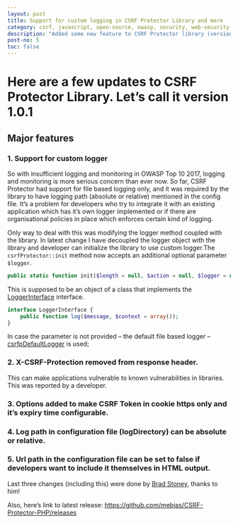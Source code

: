 ```yaml
---
layout: post
title: Support for custom logging in CSRF Protector Library and more
category: csrf, javascript, open-source, owasp, security, web-security, php
description: "Added some new feature to CSRF Protector library (version 1.0.1) like: <ol><li>Support for custom logger.</li><li>X-CSRF-Protection removed from response header.</li><li>Options added to make CSRF Token in cookie https only and it’s expiry time configurable.</li><li>More...</li></ol>"
post-no: 5
toc: false
---
```


# Here are a few updates to CSRF Protector Library. Let’s call it version 1.0.1

## Major features
### 1. Support for custom logger
So with insufficient logging and monitoring in OWASP Top 10 2017, logging and monitoring is more serious concern than ever now. So far, CSRF Protector had support for file based logging only, and it was required by the library to have logging path (absolute or relative) mentioned in the config file. It’s a problem for developers who try to integrate it with an existing application which has it’s own logger implemented or if there are organisational policies in place which enforces certain kind of logging.

Only way to deal with this was modifying the logger method coupled with the library. In latest change I have decoupled the logger object with the library and developer can initialize the library to use custom logger.The `csrfProtector::init` method now accepts an additional optional parameter `$logger`.

```php
public static function init($length = null, $action = null, $logger = null);
```

This is supposed to be an object of a class that implements the [LoggerInterface](https://github.com/mebjas/CSRF-Protector-PHP/blob/master/libs/csrf/LoggerInterface.php) interface.

```php
interface LoggerInterface {
    public function log($message, $context = array());
}
```

In case the parameter is not provided – the default file based logger – [csrfpDefaultLogger](https://github.com/mebjas/CSRF-Protector-PHP/blob/master/libs/csrf/csrfpDefaultLogger.php) is used;

### 2. X-CSRF-Protection removed from response header.
This can make applications vulnerable to known vulnerabilities in libraries. This was reported by a developer.

### 3. Options added to make CSRF Token in cookie https only and it’s expiry time configurable.

### 4. Log path in configuration file (logDirectory) can be absolute or relative.

### 5. Url path in the configuration file can be set to false if developers want to include it themselves in HTML output.

Last three changes (including this) were done by [Brad Stoney](https://github.com/bstoney), thanks to him! 

Also, here’s link to latest release: https://github.com/mebjas/CSRF-Protector-PHP/releases

<!--

comment
> Michael : August 6, 2018
Hi Hector,
I am a developer and I use structured PHP for my websites. How do I implement CSRF protection the simplest way posible??

>> admin: September 9, 2018

Hello Michael,
You can either use composer to install this library or download this offline and place this in appropriate location with respect to the project you want to protect against CSRF;

After that, you need to copy the config file ./libs/config.sample.php to ./libs/config.php and change certain values as explained here – https://github.com/mebjas/CSRF-Protector-PHP/blob/master/libs/README.md

After that, just add this to the files you want to protect or one common file included by all;


< ?php
include_once __DIR__ .’/vendor/owasp/csrf-protector-php/libs/csrf/csrfprotector.php’;

//Initialise CSRFGuard library
csrfProtector::init();

Find more details here – https://github.com/mebjas/CSRF-Protector-PHP

> faten hamamah : September 25, 2018
hi hector,
I am a developer and I use structured PHP for my website. I’d already implement CSRF protection and included in my config but when I try to login to my website, it always display “403” error. how do i fix this?
 
>> admin : October 14, 2018
Thanks for creating an issue for this at Github Repository; I’ll follow up there – https://github.com/mebjas/CSRF-Protector-PHP/issues/100

-->